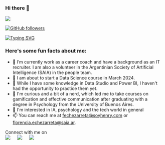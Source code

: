 ### Hi there 👋

<img src="https://profile-counter.glitch.me/FlorCheza/count.svg">

[![GitHub followers](https://img.shields.io/github/followers/FlorCheza.svg?style=social&label=Followers)](https://github.com/FlorCheza?tab=followers)

[![Typing SVG](https://readme-typing-svg.herokuapp.com?font=Architects+Daughter&color=7AF79A&size=30&lines=Hello!+It's+me,+Flor)](https://git.io/typing-svg)

<h3> Here's some fun facts about me: </h3>

- 🔭 I’m currently work as a career coach and have a background as an IT recruiter. I am also a volunteer in the Argentinian Society of Artificial Intelligence (SAIA) in the people team.
- 🌱 I am about to start a Data Science course in March 2024.
- 👯 While I have some knowledge in Data Studio and Power BI, I haven't had the opportunity to practice them yet.
- 🤔 I'm curious and a bit of a nerd, which led me to take courses on gamification and effective communication after graduating with a degree in Psychology from the University of Buenos Aires.
- 💬 I'm interested in IA, psychology and the tech world in general
- 📫 You can reach me at fechezarreta@soyhenry.com or florencia.echezarreta@saia.ar. 


<p>Connect with me on
<br>	
<a target="_blank" href="https://www.linkedin.com/in/florencia-echezarreta/"><img src="https://img.shields.io/badge/-LinkedIn-0077B5?style=for-the-badge&logo=Linkedin&logoColor=white"></img></a>
&emsp;
<a target="_blank" href="mailto:florencia.echezarreta1@gmail.com"
><img src="https://img.shields.io/badge/-Gmail-D14836?style=for-the-badge&logo=Gmail&logoColor=white"></img></a>
&emsp;
<a target="_blank" href="https://twitter.com/florecheza"><img src="https://img.shields.io/badge/-Twitter-1DA1F2?style=for-the-badge&logo=Twitter&logoColor=white"></img></a>
&emsp;

